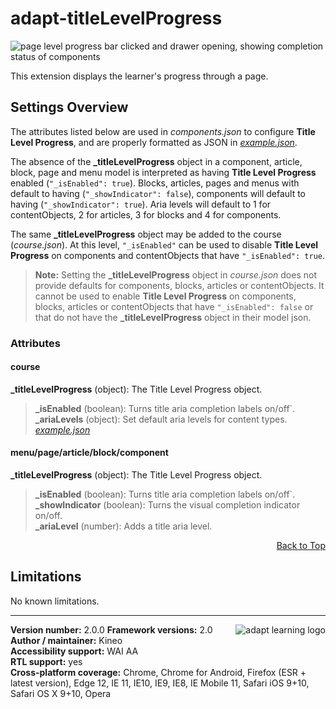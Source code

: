 # adapt-titleLevelProgress  

<img src="https://github.com/cgkineo/adapt-titleLevelProgress/wiki/adapt-clp.gif.gif" alt="page level progress bar clicked and drawer opening, showing completion status of components">    

This extension displays the learner's progress through a page. 

## Settings Overview

The attributes listed below are used in *components.json* to configure **Title Level Progress**, and are properly formatted as JSON in [*example.json*](https://github.com/cgkineo/adapt-titleLevelProgress/blob/master/example.json). 

The absence of the **_titleLevelProgress** object in a component, article, block, page and menu model is interpreted as having **Title Level Progress** enabled (`"_isEnabled": true`). Blocks, articles, pages and menus with default to having (`"_showIndicator": false`), components will default to having (`"_showIndicator": true`). Aria levels will default to 1 for contentObjects, 2 for articles, 3 for blocks and 4 for components.

The same **_titleLevelProgress** object may be added to the course (*course.json*). At this level, `"_isEnabled"` can be used to disable **Title Level Progress** on components and contentObjects that have `"_isEnabled": true`.  
>**Note:** Setting the **_titleLevelProgress** object in *course.json* does not provide defaults for components, blocks, articles or contentObjects. It cannot be used to enable **Title Level Progress** on components, blocks, articles or contentObjects that have `"_isEnabled": false` or that do not have the **_titleLevelProgress** object in their model json.

### Attributes

#### course
**_titleLevelProgress** (object):  The Title Level Progress object.  
>**_isEnabled** (boolean): Turns title aria completion labels on/off`.  
>**_ariaLevels** (object): Set default aria levels for content types. [*example.json*](https://github.com/cgkineo/adapt-titleLevelProgress/blob/master/example.json)  

#### menu/page/article/block/component
**_titleLevelProgress** (object):  The Title Level Progress object.  
>**_isEnabled** (boolean): Turns title aria completion labels on/off`.  
>**_showIndicator** (boolean): Turns the visual completion indicator on/off.  
>**_ariaLevel** (number): Adds a title aria level.  
  
  
<div float align=right><a href="#top">Back to Top</a></div> 

## Limitations
 
No known limitations.  

----------------------------
**Version number:**  2.0.0   <a href="https://community.adaptlearning.org/" target="_blank"><img src="https://github.com/adaptlearning/documentation/blob/master/04_wiki_assets/plug-ins/images/adapt-logo-mrgn-lft.jpg" alt="adapt learning logo" align="right"></a> 
**Framework versions:**  2.0     
**Author / maintainer:** Kineo   
**Accessibility support:** WAI AA   
**RTL support:** yes  
**Cross-platform coverage:** Chrome, Chrome for Android, Firefox (ESR + latest version), Edge 12, IE 11, IE10, IE9, IE8, IE Mobile 11, Safari iOS 9+10, Safari OS X 9+10, Opera    
